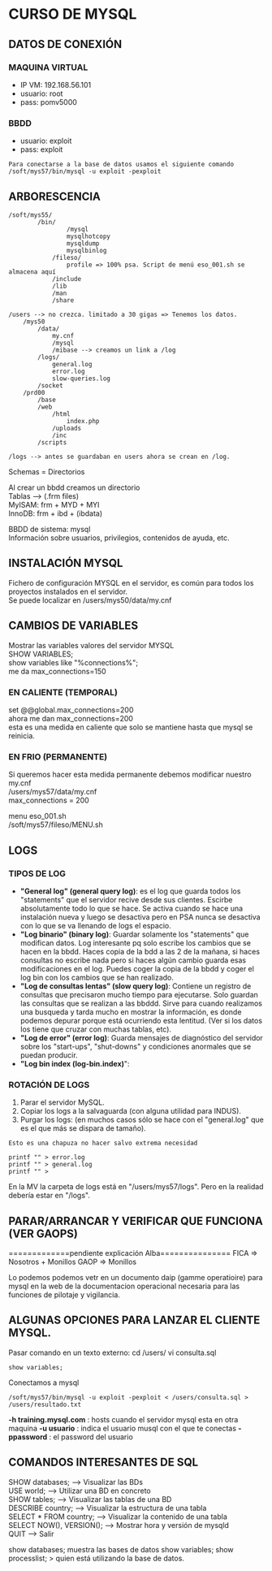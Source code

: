 # CURSO DE MYSQL

## DATOS DE CONEXIÓN
### MAQUINA VIRTUAL
* IP VM: 192.168.56.101
* usuario: root
* pass: pomv5000
### BBDD
* usuario: exploit
* pass: exploit

```
Para conectarse a la base de datos usamos el siguiente comando 
/soft/mys57/bin/mysql -u exploit -pexploit
 ```
 
## ARBORESCENCIA
```
/soft/mys55/
		/bin/
				/mysql
				mysqlhotcopy
				mysqldump
				mysqlbinlog
			/fileso/
				profile => 100% psa. Script de menú eso_001.sh se almacena aquí
			/include
			/lib
			/man
			/share

/users --> no crezca. limitado a 30 gigas => Tenemos los datos.
	/mys50
		/data/
			my.cnf
			/mysql
			/mibase --> creamos un link a /log
		/logs/
			general.log
			error.log
			slow-queries.log
		/socket
	/prd00
		/base
		/web
			/html
				index.php
			/uploads
			/inc
		/scripts

/logs --> antes se guardaban en users ahora se crean en /log.
```
Schemas = Directorios</br>

Al crear un bbdd creamos un directorio</br>
Tablas --> (.frm files)</br>
MyISAM: frm + MYD + MYI</br>
InnoDB: frm + ibd + (ibdata)</br>

BBDD de sistema: mysql</br>
Información sobre usuarios, privilegios, contenidos de ayuda, etc.</br>

## INSTALACIÓN MYSQL

Fichero de configuración MYSQL en el servidor, es común para todos los proyectos instalados en el servidor.</br>
Se puede localizar en /users/mys50/data/my.cnf</br>

## CAMBIOS DE VARIABLES

Mostrar las variables  valores del servidor MYSQL</br>
SHOW VARIABLES;</br>
show variables like "%connections%";</br>
me da max_connections=150</br>
### EN CALIENTE (TEMPORAL)
set @@global.max_connections=200</br>
ahora me dan max_connections=200</br>
esta es una medida en caliente que solo se mantiene hasta que mysql se reinicia.</br>

### EN FRIO (PERMANENTE)
Si queremos hacer esta medida permanente debemos modificar nuestro my.cnf</br>
/users/mys57/data/my.cnf</br>
max_connections = 200</br>

menu eso_001.sh</br>
/soft/mys57/fileso/MENU.sh</br>
 
## LOGS
### TIPOS DE LOG
* **"General log" (general query log)**: es el log que guarda todos los "statements" que el servidor recive desde sus clientes. Escirbe absolutamente todo lo que se hace. Se activa cuando se hace una instalación nueva y luego se desactiva pero en PSA nunca se desactiva con lo que se va llenando de logs el espacio.
* **"Log binario" (binary log)**: Guardar solamente los "statements" que modifican datos. Log interesante pq solo escribe los cambios que se hacen en la bbdd. Haces copia de la bdd a las 2 de la mañana, si haces consultas no escribe nada pero si haces algún cambio guarda esas modificaciones en el log. Puedes coger la copia de la bbdd y coger el log bin con los cambios que se han realizado.
* **"Log de consultas lentas" (slow query log)**: Contiene un registro de consultas que precisaron mucho tiempo para ejecutarse. Solo guardan las consultas que se realizan a las bbddd. Sirve para cuando realizamos una busqueda y tarda mucho en mostrar la información, es donde podemos depurar porque está ocurriendo esta lentitud. (Ver si los datos los tiene que cruzar con muchas tablas, etc).
* **"Log de error" (error log)**: Guarda mensajes de diagnóstico del servidor sobre los "start-ups", "shut-downs" y condiciones anormales que se puedan producir.
* **"Log bin index (log-bin.index)**":

### ROTACIÓN DE LOGS

1. Parar el servidor MySQL. </br>
2. Copiar los logs a la salvaguarda (con alguna utilidad para INDUS). </br>
3. Purgar los logs: (en muchos casos sólo se hace con el "general.log" que es el que más se dispara de tamaño). 

```
Esto es una chapuza no hacer salvo extrema necesidad

printf "" > error.log
printf "" > general.log
printf "" > 
```

En la MV la carpeta de logs está en "/users/mys57/logs". Pero en la realidad debería estar en "/logs".

## PARAR/ARRANCAR Y VERIFICAR QUE FUNCIONA (VER GAOPS)
=============pendiente explicación Alba===============
FICA => Nosotros + Monillos
GAOP => Monillos

Lo podemos podemos vetr en un documento daip (gamme operatioire) para mysql en la web de la documentacion operacional necesaria para las funciones de pilotaje y vigilancia.


## ALGUNAS OPCIONES PARA LANZAR  EL CLIENTE MYSQL.
Pasar comando en un texto externo:
cd /users/
vi consulta.sql
```
show variables;
```

Conectamos a mysql
```
/soft/mys57/bin/mysql -u exploit -pexploit < /users/consulta.sql > /users/resultado.txt
 ```

**-h training.mysql.com** : hosts cuando el servidor mysql esta en otra maquina
**-u usuario** : indica el usuario musql con el que te conectas
**-ppassword** : el password del usuario


## COMANDOS INTERESANTES DE SQL

SHOW databases; --> Visualizar las BDs </br>
USE world; --> Utilizar una BD en concreto </br>
SHOW tables; --> Visualizar las tablas de una BD </br>
DESCRIBE country; --> Visualizar la estructura de una tabla </br>
SELECT * FROM country; --> Visualizar la contenido de una tabla </br>
SELECT NOW(), VERSION(); --> Mostrar hora y versión de mysqld </br>
QUIT --> Salir </br>


show databases;
muestra las bases de datos
show variables;
show processlist; > quien está utilizando la base de datos.













